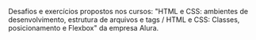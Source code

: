 Desafios e exercícios propostos nos cursos: "HTML e CSS: ambientes de desenvolvimento, estrutura de arquivos e tags / HTML e CSS: Classes, posicionamento e Flexbox" da empresa Alura.
